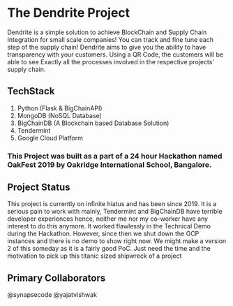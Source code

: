 # The Dendrite Project
Dendrite is a simple solution to achieve BlockChain and Supply Chain Integration for small scale companies! You can track and fine tune each step of the supply chain!
Dendrite aims to give you the ability to have transparency with your customers. Using a QR Code, the customers will be able to see Exactly all the processes involved in the 
respective projects' supply chain.

## TechStack
1. Python (Flask & BigChainAPI)
2. MongoDB (NoSQL Database)
3. BigChainDB (A Blockchain based Database Solution)
4. Tendermint
5. Google Cloud Platform

### This Project was built as a part of a 24 hour Hackathon named OakFest 2019 by Oakridge International School, Bangalore.


## Project Status
This project is currently on infinite hiatus and has been since 2019. It is a serious pain to work with mainly, Tendermint and BigChainDB have terrible developer experiences
hence, neither me nor my co-worker have any interest to do this anymore. It worked flawlessly in the Technical Demo during the Hackathon. However, since then we shut down
the GCP instances and there is no demo to show right now. We might make a version 2 of this someday as it is a fairly good PoC. Just need the time and the motivation to pick up
this titanic sized shipwreck of a project

## Primary Collaborators
@synapsecode
@yajatvishwak
